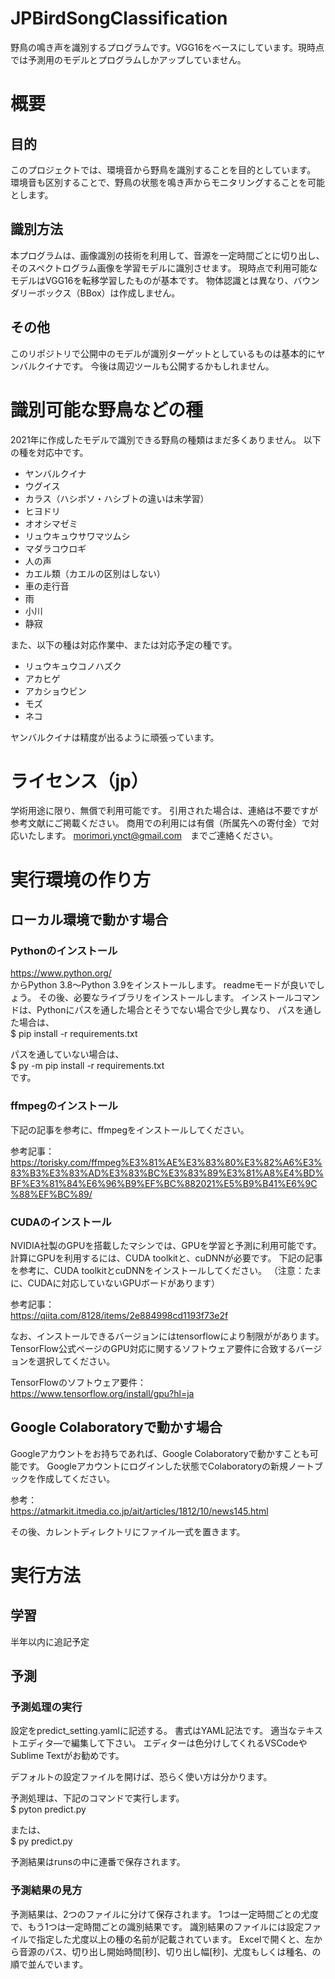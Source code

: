 # JPBirdSongClassification
野鳥の鳴き声を識別するプログラムです。VGG16をベースにしています。現時点では予測用のモデルとプログラムしかアップしていません。

# 概要
## 目的
このプロジェクトでは、環境音から野鳥を識別することを目的としています。
環境音も区別することで、野鳥の状態を鳴き声からモニタリングすることを可能とします。

## 識別方法
本プログラムは、画像識別の技術を利用して、音源を一定時間ごとに切り出し、そのスペクトログラム画像を学習モデルに識別させます。
現時点で利用可能なモデルはVGG16を転移学習したものが基本です。
物体認識とは異なり、バウンダリーボックス（BBox）は作成しません。

## その他
このリポジトリで公開中のモデルが識別ターゲットとしているものは基本的にヤンバルクイナです。
今後は周辺ツールも公開するかもしれません。


# 識別可能な野鳥などの種
2021年に作成したモデルで識別できる野鳥の種類はまだ多くありません。
以下の種を対応中です。

- ヤンバルクイナ
- ウグイス
- カラス（ハシボソ・ハシブトの違いは未学習）
- ヒヨドリ
- オオシマゼミ
- リュウキュウサワマツムシ
- マダラコウロギ
- 人の声
- カエル類（カエルの区別はしない）
- 車の走行音
- 雨
- 小川
- 静寂

また、以下の種は対応作業中、または対応予定の種です。
- リュウキュウコノハズク
- アカヒゲ
- アカショウビン
- モズ
- ネコ

ヤンバルクイナは精度が出るように頑張っています。


# ライセンス（jp）
学術用途に限り、無償で利用可能です。
引用された場合は、連絡は不要ですが参考文献にご掲載ください。
商用での利用には有償（所属先への寄付金）で対応いたします。
morimori.ynct@gmail.com　までご連絡ください。


# 実行環境の作り方
## ローカル環境で動かす場合
### Pythonのインストール
https://www.python.org/  
からPython 3.8～Python 3.9をインストールします。
readmeモードが良いでしょう。
その後、必要なライブラリをインストールします。
インストールコマンドは、Pythonにパスを通した場合とそうでない場合で少し異なり、
パスを通した場合は、  
$ pip install -r requirements.txt  

パスを通していない場合は、  
$ py -m pip install -r requirements.txt  
です。


### ffmpegのインストール
下記の記事を参考に、ffmpegをインストールしてください。

参考記事：  
https://torisky.com/ffmpeg%E3%81%AE%E3%83%80%E3%82%A6%E3%83%B3%E3%83%AD%E3%83%BC%E3%83%89%E3%81%A8%E4%BD%BF%E3%81%84%E6%96%B9%EF%BC%882021%E5%B9%B41%E6%9C%88%EF%BC%89/

### CUDAのインストール
NVIDIA社製のGPUを搭載したマシンでは、GPUを学習と予測に利用可能です。
計算にGPUを利用するには、CUDA toolkitと、cuDNNが必要です。
下記の記事を参考に、CUDA toolkitとcuDNNをインストールしてください。
（注意：たまに、CUDAに対応していないGPUボードがあります）

参考記事：  
https://qiita.com/8128/items/2e884998cd1193f73e2f

なお、インストールできるバージョンにはtensorflowにより制限ががあります。
TensorFlow公式ページのGPU対応に関するソフトウェア要件に合致するバージョンを選択してください。  

TensorFlowのソフトウェア要件：  
https://www.tensorflow.org/install/gpu?hl=ja


## Google Colaboratoryで動かす場合
Googleアカウントをお持ちであれば、Google Colaboratoryで動かすことも可能です。
Googleアカウントにログインした状態でColaboratoryの新規ノートブックを作成してください。

参考：  
https://atmarkit.itmedia.co.jp/ait/articles/1812/10/news145.html

その後、カレントディレクトリにファイル一式を置きます。



# 実行方法
## 学習
半年以内に追記予定

## 予測
### 予測処理の実行
設定をpredict_setting.yamlに記述する。
書式はYAML記法です。
適当なテキストエディタ―で編集して下さい。
エディターは色分けしてくれるVSCodeやSublime Textがお勧めです。

デフォルトの設定ファイルを開けば、恐らく使い方は分かります。

予測処理は、下記のコマンドで実行します。  
$ pyton predict.py  

または、  
$ py predict.py  

予測結果はrunsの中に連番で保存されます。


### 予測結果の見方
予測結果は、2つのファイルに分けて保存されます。
1つは一定時間ごとの尤度で、もう1つは一定時間ごとの識別結果です。
識別結果のファイルには設定ファイルで指定した尤度以上の種の名前が記載されています。
Excelで開くと、左から音源のパス、切り出し開始時間[秒]、切り出し幅[秒]、尤度もしくは種名、の順で並んでいます。
